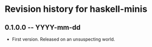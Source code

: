 # Revision history for haskell-minis

## 0.1.0.0 -- YYYY-mm-dd

* First version. Released on an unsuspecting world.
